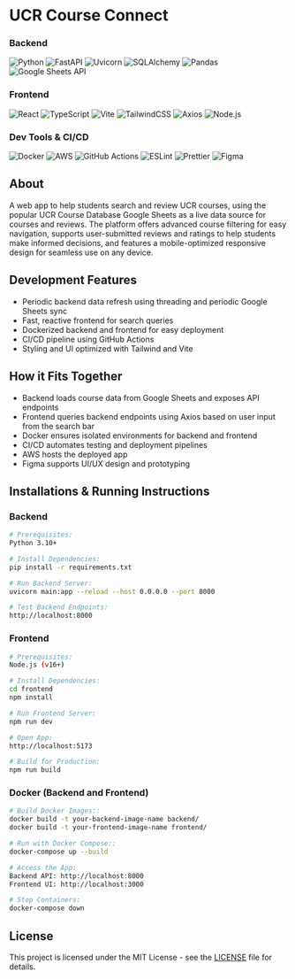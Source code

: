 # UCR Course Connect

### Backend

![Python](https://img.shields.io/badge/python-3776AB?style=for-the-badge&logo=python&logoColor=white)
![FastAPI](https://img.shields.io/badge/fastapi-009688?style=for-the-badge&logo=fastapi&logoColor=white)
![Uvicorn](https://img.shields.io/badge/uvicorn-1B1F23?style=for-the-badge&logo=python&logoColor=white)
![SQLAlchemy](https://img.shields.io/badge/SQLAlchemy-0C234B?style=for-the-badge&logo=sqlalchemy&logoColor=white)
![Pandas](https://img.shields.io/badge/pandas-150458?style=for-the-badge&logo=pandas&logoColor=white)
![Google Sheets API](https://img.shields.io/badge/google_sheets_API-34A853?style=for-the-badge&logo=google&logoColor=white)

### Frontend

![React](https://img.shields.io/badge/react-61DAFB?style=for-the-badge&logo=react&logoColor=black)
![TypeScript](https://img.shields.io/badge/typescript-%23407ACC.svg?style=for-the-badge&logo=typescript&logoColor=white)
![Vite](https://img.shields.io/badge/vite-646CFF?style=for-the-badge&logo=vite&logoColor=white)
![TailwindCSS](https://img.shields.io/badge/tailwindcss-%2338B2AC.svg?style=for-the-badge&logo=tailwind-css&logoColor=white)
![Axios](https://img.shields.io/badge/axios-5A29E4?style=for-the-badge&logo=axios&logoColor=white)
![Node.js](https://img.shields.io/badge/node.js-339933?style=for-the-badge&logo=node.js&logoColor=white)

### Dev Tools & CI/CD

![Docker](https://img.shields.io/badge/docker-2496ED?style=for-the-badge&logo=docker&logoColor=white)
![AWS](https://img.shields.io/badge/aws-232F3E?style=for-the-badge&logo=amazon-aws&logoColor=white)
![GitHub Actions](https://img.shields.io/badge/GitHub_Actions-2088FF?style=for-the-badge&logo=github-actions&logoColor=white)
![ESLint](https://img.shields.io/badge/ESLint-4B3263?style=for-the-badge&logo=eslint&logoColor=white)
![Prettier](https://img.shields.io/badge/prettier-1A2C34?style=for-the-badge&logo=prettier&logoColor=F7BA3E)
![Figma](https://img.shields.io/badge/figma-F24E1E?style=for-the-badge&logo=figma&logoColor=white)

## About

A web app to help students search and review UCR courses, using the popular UCR Course Database Google Sheets as a live data source for courses and reviews.
The platform offers advanced course filtering for easy navigation, supports user-submitted reviews and ratings to help students make informed decisions,
and features a mobile-optimized responsive design for seamless use on any device.

## Development Features

- Periodic backend data refresh using threading and periodic Google Sheets sync
- Fast, reactive frontend for search queries
- Dockerized backend and frontend for easy deployment
- CI/CD pipeline using GitHub Actions
- Styling and UI optimized with Tailwind and Vite

## How it Fits Together

- Backend loads course data from Google Sheets and exposes API endpoints
- Frontend queries backend endpoints using Axios based on user input from the search bar
- Docker ensures isolated environments for backend and frontend
- CI/CD automates testing and deployment pipelines
- AWS hosts the deployed app
- Figma supports UI/UX design and prototyping

## Installations & Running Instructions

### Backend

```bash
# Prerequisites:
Python 3.10+

# Install Dependencies:
pip install -r requirements.txt

# Run Backend Server:
uvicorn main:app --reload --host 0.0.0.0 --port 8000

# Test Backend Endpoints:
http://localhost:8000
```

### Frontend

```bash
# Prerequisites:
Node.js (v16+)

# Install Dependencies:
cd frontend
npm install

# Run Frontend Server:
npm run dev

# Open App:
http://localhost:5173

# Build for Production:
npm run build
```

### Docker (Backend and Frontend)

```bash
# Build Docker Images::
docker build -t your-backend-image-name backend/
docker build -t your-frontend-image-name frontend/

# Run with Docker Compose::
docker-compose up --build

# Access the App:
Backend API: http://localhost:8000
Frontend UI: http://localhost:3000

# Stop Containers:
docker-compose down
```

## License

This project is licensed under the MIT License - see the [LICENSE](LICENSE) file for details.
